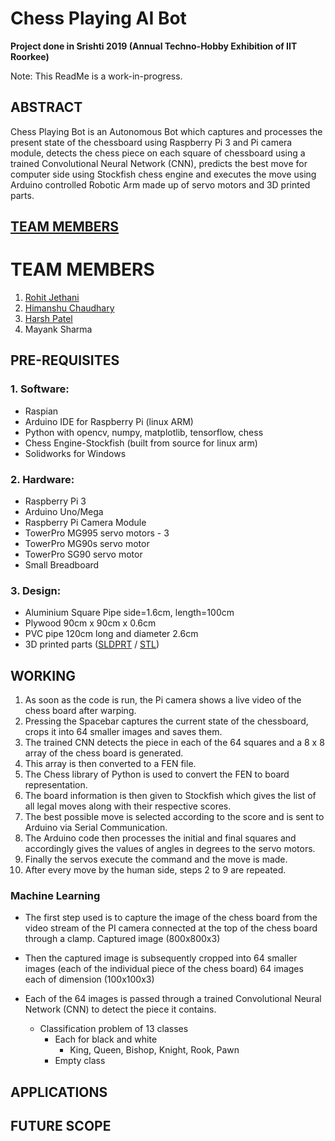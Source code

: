 # Chess Playing AI Bot
**Project done in Srishti 2019 (Annual Techno-Hobby Exhibition of IIT Roorkee)**

Note: This ReadMe is a work-in-progress.


## ABSTRACT
Chess Playing Bot is an Autonomous Bot which
	captures and processes the present state of the chessboard using Raspberry Pi 3 and Pi camera module,
	detects the chess piece on each square of chessboard using a trained Convolutional Neural Network (CNN), 
	predicts the best move for computer side using Stockfish chess engine and 
	executes the move using Arduino controlled Robotic Arm made up of servo motors and 3D printed parts.

## [TEAM MEMBERS](#team-members)
# <a name="team-members"></a>TEAM MEMBERS
1. [Rohit Jethani](https://github.com/rohitjethani)
2. [Himanshu Chaudhary](https://github.com/himanshuamd1)
3. [Harsh Patel](https://github.com/harshpatel097)
4. Mayank Sharma

## PRE-REQUISITES
### 1. Software:
* Raspian
* Arduino IDE for Raspberry Pi (linux ARM)
* Python with opencv, numpy, matplotlib, tensorflow, chess
* Chess Engine-Stockfish (built from source for linux arm)
* Solidworks for Windows

### 2. Hardware:
* Raspberry Pi 3
* Arduino Uno/Mega
* Raspberry Pi Camera Module
* TowerPro MG995 servo motors - 3
* TowerPro MG90s servo motor
* TowerPro SG90 servo motor
* Small Breadboard

### 3. Design:
* Aluminium Square Pipe side=1.6cm, length=100cm
* Plywood 90cm x 90cm x 0.6cm
* PVC pipe 120cm long and diameter 2.6cm
* 3D printed parts ([SLDPRT](https://grabcad.com/library/chess-playing-bot-1) / [STL](STL%20files%20of%203D%20printed%20parts))

## WORKING
1) As soon as the code is run, the Pi camera shows a live video of the chess board after warping.
2) Pressing the Spacebar captures the current state of the chessboard, crops it into 64 smaller images and saves them.
3) The trained CNN detects the piece in each of the 64 squares and a 8 x 8 array of the chess board is generated.
4) This array is then converted to a FEN file.
5) The Chess library of Python is used to convert the FEN to board representation.
6) The board information is then given to Stockfish which gives the list of all legal moves along with their respective scores.
7) The best possible move is selected according to the score and is sent to Arduino via Serial Communication.
8) The Arduino code then processes the initial and final squares and accordingly gives the values of angles in degrees to the servo motors.
9) Finally the servos execute the command and the move is made.
10) After every move by the human side, steps 2 to 9 are repeated.

### Machine Learning
- The first step used is to capture the image of the chess board from the video stream of the PI camera connected at the top of the chess board through a clamp.
	Captured image (800x800x3)

- Then the captured image is subsequently cropped into 64 smaller images (each of the individual piece of the chess board)
	64 images each of dimension (100x100x3)

- Each of the 64 images is passed through a trained Convolutional Neural Network (CNN) to detect the piece it contains.
	- Classification problem of 13 classes
		- Each for black and white
			- King, Queen, Bishop, Knight, Rook, Pawn
		- Empty class
## APPLICATIONS
## FUTURE SCOPE

